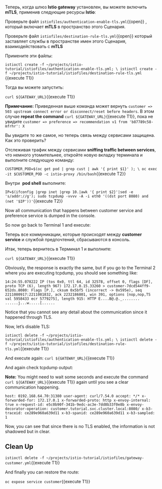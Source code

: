 Теперь, когда шлюз **Istio gateway** установлен, вы можете включить **mTLS**, применив следующие ресурсы **Istio**:

Проверьте файл `istiofiles/authentication-enable-tls.yml`{{open}} , который включает **mTLS** в пространство этого Сценария.

Проверьте файл `istiofiles/destination-rule-tls.yml`{{open}} который заставляет службы в пространстве имен этого Сценария, взаимодействовать с **mTLS**

Примените эти файлы:

`istioctl create -f ~/projects/istio-tutorial/istiofiles/authentication-enable-tls.yml; \
istioctl create -f ~/projects/istio-tutorial/istiofiles/destination-rule-tls.yml `{{execute T1}}

Тогда вы можете запустить:

`curl ${GATEWAY_URL}`{{execute T1}}

**Примечание:** Приведенная выше команда может вернуть `customer => 503 upstream connect error or disconnect/reset before headers`. В этом случае **repeat the command** `curl ${GATEWAY_URL}`{{execute T1}}, пока не увидите `customer => preference => recommendation v1 from 'b87789c58-mfrhr': X`

Вы увидите то же самое, но теперь связь между сервисами защищена. Как это проверить?

Отслеживая трафик между сервисами **sniffing traffic between services**, что немного утомительнее, откройте новую вкладку терминала и выполните следующую команду:

`CUSTOMER_POD=$(oc get pod | grep cust | awk '{ print $1}' ); \
oc exec -it $CUSTOMER_POD -c istio-proxy /bin/bash`{{execute T2}}

Внутри  **pod shell** выполните:

`IP=$(ifconfig |grep inet |grep 10.|awk '{ print $2}'|sed -e 's/addr://g'); sudo tcpdump -vvvv -A -i eth0 '((dst port 8080) and (net '$IP'))'`{{execute T2}}

Now all communication that happens between customer service and preference service is dumped in the console.

So now go back to Terminal 1 and execute:

Теперь все коммуникации, которые происходят между **customer service** и службой предпочтений, сбрасываются в консоль.

Итак, теперь вернитесь в Терминал 1 и выполните:

`curl ${GATEWAY_URL}`{{execute T1}}

Obviously, the response is exactly the same, but if you go to the Terminal 2 where you are executing tcpdump, you should see something like:

`14:24:55.078222 IP (tos 0x0, ttl 64, id 32578, offset 0, flags [DF], proto TCP (6), length 967)
    172.17.0.15.33260 > customer-7dcd544ff9-652ds.8080: Flags [P.], cksum 0x5bf5 (incorrect -> 0x595e), seq 2211080917:2211081832, ack 2232186801, win 391, options [nop,nop,TS val 5958433 ecr 5779275], length 915: HTTP
E....B@.@._........
......j...w.....[......`

Notice that you cannot see any detail about the communication since it happened through TLS.

Now, let’s disable TLS:

`istioctl delete -f ~/projects/istio-tutorial/istiofiles/authentication-enable-tls.yml; \
istioctl delete -f ~/projects/istio-tutorial/istiofiles/destination-rule-tls.yml`{{execute T1}}

And execute again: `curl ${GATEWAY_URL}`{{execute T1}}

And again check tcpdump output:

**Note:** You might need to wait some seconds and execute the command `curl ${GATEWAY_URL}`{{execute T1}} again until you see a clear communication happening.

`host: 0192.168.64.70:31380
user-agent: curl/7.54.0
accept: */*
x-forwarded-for: 172.17.0.1
x-forwarded-proto: http
x-envoy-internal: true
x-request-id: e5c0b90f-341b-9edc-ac3e-7dd8b33f0e8b
x-envoy-decorator-operation: customer.tutorial.svc.cluster.local:8080/
x-b3-traceid: ce289e960a639d11
x-b3-spanid: ce289e960a639d11
x-b3-sampled: 1`

Now, you can see that since there is no TLS enabled, the information is not shadowed but in clear.

## Clean Up

`istioctl delete -f ~/projects/istio-tutorial/istiofiles/gateway-customer.yml`{{execute T1}}

And finally you can restore the route:

`oc expose service customer`{{execute T1}}
